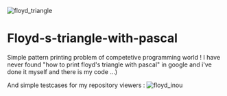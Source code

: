 ![floyd_triangle](https://user-images.githubusercontent.com/79990657/170505689-9785ce15-8946-49cc-a314-dc3a0df6d1b7.jpg)

# Floyd-s-triangle-with-pascal
Simple pattern printing problem of competetive programming world ! I have never found "how to print floyd's triangle with pascal" in google and i've done it myself and there is my code ...) 

And simple testcases for my repository viewers :
![floyd_inou](https://user-images.githubusercontent.com/79990657/170505701-0681cf5e-c457-4d8d-a70c-2d1fc8be1f38.jpg)
